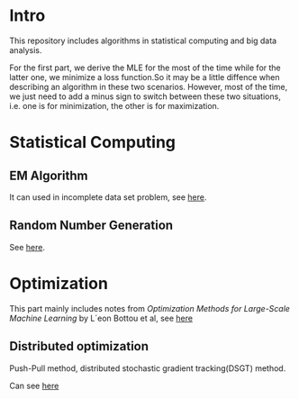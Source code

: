 # Intro

This repository includes algorithms in statistical computing and big data analysis.

For the first part, we derive the MLE for the most of the time while for the latter one, we minimize a loss function.So it may be a little diffence when describing an algorithm in these two scenarios. However, most of the time, we just need to add a minus sign to switch between these two situations, i.e. one is for minimization, the other is for maximization.

# Statistical Computing

## EM Algorithm

It can used in incomplete data set problem, see [here](http://htmlpreview.github.io/?https://raw.githubusercontent.com/Kun73/Algorithm/master/EM/EM.html).

## Random Number Generation

See [here](http://htmlpreview.github.io/?https://raw.githubusercontent.com/Kun73/Algorithm/master/Random%20Number%20Generation/RNG.html). 

# Optimization
This part mainly includes notes from *Optimization Methods for Large-Scale Machine Learning* by L´eon Bottou et al, see [here](http://htmlpreview.github.io/?https://raw.githubusercontent.com/Kun73/Algorithm/master/Optimization%20Methods%20for%20Large-Scale%20Machine%20Learning/OPT.html)

## Distributed optimization

Push-Pull method, distributed stochastic gradient tracking(DSGT) method.

Can see [here](http://htmlpreview.github.io/?https://raw.githubusercontent.com/Kun73/Algorithm/master/Distributed/dis.html)
